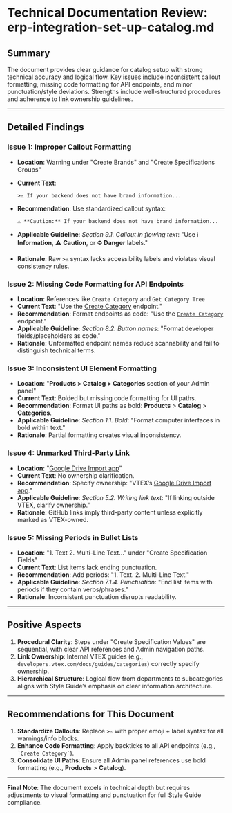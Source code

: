 # Technical Documentation Review: erp-integration-set-up-catalog.md  

## Summary  

The document provides clear guidance for catalog setup with strong technical accuracy and logical flow. Key issues include inconsistent callout formatting, missing code formatting for API endpoints, and minor punctuation/style deviations. Strengths include well-structured procedures and adherence to link ownership guidelines.  

---  

## Detailed Findings  

### Issue 1: Improper Callout Formatting  

- **Location**: Warning under "Create Brands" and "Create Specifications Groups"  
- **Current Text**:  

  ```  
  >⚠️ If your backend does not have brand information...  
  ```  

- **Recommendation**: Use standardized callout syntax:  

  ```  
  ⚠️ **Caution:** If your backend does not have brand information...  
  ```  

- **Applicable Guideline**: *Section 9.1. Callout in flowing text*: "Use ℹ️ **Information**, ⚠️ **Caution**, or ⛔ **Danger** labels."  
- **Rationale**: Raw `>⚠️` syntax lacks accessibility labels and violates visual consistency rules.  

### Issue 2: Missing Code Formatting for API Endpoints  

- **Location**: References like `Create Category` and `Get Category Tree`  
- **Current Text**: "Use the [Create Category](...) endpoint."  
- **Recommendation**: Format endpoints as code: "Use the [`Create Category`](...) endpoint."  
- **Applicable Guideline**: *Section 8.2. Button names*: "Format developer fields/placeholders as code."  
- **Rationale**: Unformatted endpoint names reduce scannability and fail to distinguish technical terms.  

### Issue 3: Inconsistent UI Element Formatting  

- **Location**: "**Products > Catalog > Categories** section of your Admin panel"  
- **Current Text**: Bolded but missing code formatting for UI paths.  
- **Recommendation**: Format UI paths as bold: **Products** > **Catalog** > **Categories**.  
- **Applicable Guideline**: *Section 1.1. Bold*: "Format computer interfaces in bold within text."  
- **Rationale**: Partial formatting creates visual inconsistency.  

### Issue 4: Unmarked Third-Party Link  

- **Location**: "[Google Drive Import app](https://github.com/vtex-apps/google-import)"  
- **Current Text**: No ownership clarification.  
- **Recommendation**: Specify ownership: "VTEX’s [Google Drive Import app](...)."  
- **Applicable Guideline**: *Section 5.2. Writing link text*: "If linking outside VTEX, clarify ownership."  
- **Rationale**: GitHub links imply third-party content unless explicitly marked as VTEX-owned.  

### Issue 5: Missing Periods in Bullet Lists  

- **Location**: "1. Text 2. Multi-Line Text..." under "Create Specification Fields"  
- **Current Text**: List items lack ending punctuation.  
- **Recommendation**: Add periods: "1. Text. 2. Multi-Line Text."  
- **Applicable Guideline**: *Section 7.1.4. Punctuation*: "End list items with periods if they contain verbs/phrases."  
- **Rationale**: Inconsistent punctuation disrupts readability.  

---  

## Positive Aspects  

1. **Procedural Clarity**: Steps under "Create Specification Values" are sequential, with clear API references and Admin navigation paths.  
2. **Link Ownership**: Internal VTEX guides (e.g., `developers.vtex.com/docs/guides/categories`) correctly specify ownership.  
3. **Hierarchical Structure**: Logical flow from departments to subcategories aligns with Style Guide’s emphasis on clear information architecture.  

---  

## Recommendations for This Document  

1. **Standardize Callouts**: Replace `>⚠️` with proper emoji + label syntax for all warnings/info blocks.  
2. **Enhance Code Formatting**: Apply backticks to all API endpoints (e.g., `` `Create Category` ``).  
3. **Consolidate UI Paths**: Ensure all Admin panel references use bold formatting (e.g., **Products** > **Catalog**).  

---  

**Final Note**: The document excels in technical depth but requires adjustments to visual formatting and punctuation for full Style Guide compliance.
